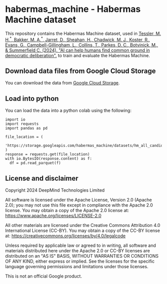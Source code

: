 # habermas_machine - Habermas Machine dataset

This repository contains the Habermas Machine dataset, used in
[Tessler, M. H.<sup>\*</sup>, Bakker, M. A.<sup>\*</sup>, Jarret, D., Sheahan, H., Chadwick, M. J., Koster, R., Evans, G., Campbell-Gillingham, L., Collins, T., Parkes, D. C., Botvinick, M., & Summerfield C. (2024). "AI can help humans find common ground in democratic deliberation".]()
to train and evaluate the Habermas Machine.


## Download data files from Google Cloud Storage

You can download the data from [Google Cloud Storage](https://console.cloud.google.com/storage/browser/habermas_machine).


## Load into python

You can load the data into a python colab using the following:

```
import io
import requests
import pandas as pd

file_location = (
    'https://storage.googleapis.com/habermas_machine/datasets/hm_all_candidate_comparisons.parquet'
)
response = requests.get(file_location)
with io.BytesIO(response.content) as f:
  df = pd.read_parquet(f)
```

## License and disclaimer

Copyright 2024 DeepMind Technologies Limited

All software is licensed under the Apache License, Version 2.0 (Apache 2.0);
you may not use this file except in compliance with the Apache 2.0 license.
You may obtain a copy of the Apache 2.0 license at:
https://www.apache.org/licenses/LICENSE-2.0

All other materials are licensed under the Creative Commons Attribution 4.0
International License (CC-BY). You may obtain a copy of the CC-BY license at:
https://creativecommons.org/licenses/by/4.0/legalcode

Unless required by applicable law or agreed to in writing, all software and
materials distributed here under the Apache 2.0 or CC-BY licenses are
distributed on an "AS IS" BASIS, WITHOUT WARRANTIES OR CONDITIONS OF ANY KIND,
either express or implied. See the licenses for the specific language governing
permissions and limitations under those licenses.

This is not an official Google product.
